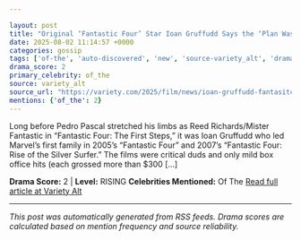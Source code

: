 ```yaml
---

layout: post
title: "Original ‘Fantastic Four’ Star Ioan Gruffudd Says the ‘Plan Was to Do Three Movies’ but Studio Cut Franchise Short: ‘Decisions Beyond My Control’""
date: 2025-08-02 11:14:57 +0000
categories: gossip
tags: ['of-the', 'auto-discovered', 'new', 'source-variety_alt', 'drama-rising']
drama_score: 2
primary_celebrity: of_the
source: variety_alt
source_url: "https://variety.com/2025/film/news/ioan-gruffudd-fantasitc-four-franchis-cut-short-1236476454/""
mentions: {'of_the': 2}
---
```


Long before Pedro Pascal stretched his limbs as Reed Richards/Mister Fantastic in “Fantastic Four: The First Steps,” it was Ioan Gruffudd who led Marvel’s first family in 2005’s “Fantastic Four” and 2007’s “Fantastic Four: Rise of the Silver Surfer.” The films were critical duds and only mild box office hits (each grossed more than $300 […]

**Drama Score:** 2 | **Level:** RISING **Celebrities Mentioned:** Of The [Read full article at Variety Alt](https://variety.com/2025/film/news/ioan-gruffudd-fantasitc-four-franchis-cut-short-1236476454/)

---

*This post was automatically generated from RSS feeds. Drama scores are calculated based on mention frequency and source reliability.*